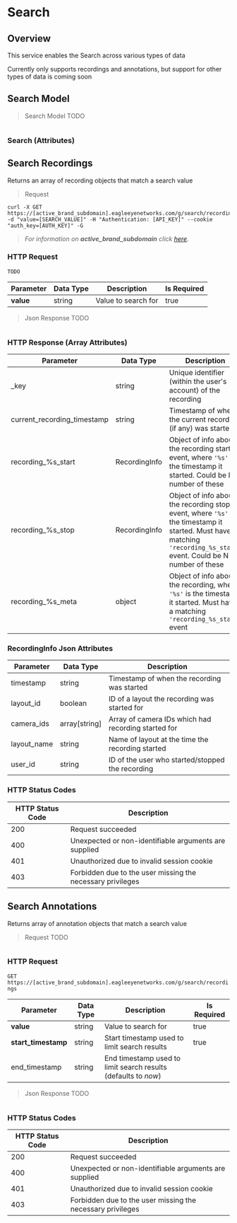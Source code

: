 # Search

<!--===================================================================-->
## Overview
<!--===================================================================-->

This service enables the Search across various types of data

<aside class="success">Currently only supports recordings and annotations, but support for other types of data is coming soon</aside>

<!--===================================================================-->
## Search Model
<!--===================================================================-->

> Search Model TODO

```json
```

### Search (Attributes)

<details hidden>
Parameter | Data Type | Description
--------- | --------- | -----------
<p hidden>???</p> | <p hidden>???</p> | <p hidden>???</p>
</details>


<!--===================================================================-->
## Search Recordings
<!--===================================================================-->

Returns an array of recording objects that match a search value

> Request

```shell
curl -X GET https://[active_brand_subdomain].eagleeyenetworks.com/g/search/recordings -d "value=[SEARCH_VALUE]" -H "Authentication: [API_KEY]" --cookie "auth_key=[AUTH_KEY]" -G
```

> _For information on **active_brand_subdomain** click [here](#active-brand-subdomain-explanation)._

### HTTP Request

`TODO`

Parameter | Data Type | Description | Is Required
--------- | --------- | ----------- | -----------
**value** | string    | Value to search for | true

> Json Response TODO

```json
```

### HTTP Response (Array Attributes)

Parameter                   | Data Type     | Description
---------                   | ---------     | -----------
\_key                       | string        | Unique identifier (within the user's account) of the recording
current_recording_timestamp | string        | Timestamp of when the current recording (if any) was started
recording_%s_start          | RecordingInfo | Object of info about the recording start event, where `'%s'` is the timestamp it started. Could be N number of these
recording_%s_stop           | RecordingInfo | Object of info about the recording stop event, where `'%s'` is the timestamp it started. Must have a matching `'recording_%s_start'` event. Could be N number of these
recording_%s_meta           | object        | Object of info about the recording, where `'%s'` is the timestamp it started. Must have a matching `'recording_%s_start'` event

### RecordingInfo Json Attributes

Parameter   | Data Type     | Description
---------   | ---------     | -----------
timestamp   | string        | Timestamp of when the recording was started
layout_id   | boolean       | ID of a layout the recording was started for
camera_ids  | array[string] | Array of camera IDs which had recording started for
layout_name | string        | Name of layout at the time the recording started
user_id     | string        | ID of the user who started/stopped the recording

### HTTP Status Codes

HTTP Status Code | Description
---------------- | -----------
200 | Request succeeded
400 | Unexpected or non-identifiable arguments are supplied
401 | Unauthorized due to invalid session cookie
403 | Forbidden due to the user missing the necessary privileges


<!--===================================================================-->
## Search Annotations
<!--===================================================================-->

Returns array of annotation objects that match a search value

> Request TODO

```shell
```

### HTTP Request

`GET https://[active_brand_subdomain].eagleeyenetworks.com/g/search/recordings`

Parameter           | Data Type | Description | Is Required
---------           | --------- | ----------- | -----------
**value**           | string    | Value to search for | true
**start_timestamp** | string    | Start timestamp used to limit search results | true
end_timestamp       | string    | End timestamp used to limit search results (defaults to *now*)

> Json Response TODO

```json
```

<details hidden>
### HTTP Response (Array Attributes)

Parameter | Data Type     | Description
--------- | ---------     | -----------
<p hidden>???</p> | array[object] | <p hidden>???</p>
</details>


### HTTP Status Codes

HTTP Status Code | Description
---------------- | -----------
200 | Request succeeded
400 | Unexpected or non-identifiable arguments are supplied
401 | Unauthorized due to invalid session cookie
403 | Forbidden due to the user missing the necessary privileges

